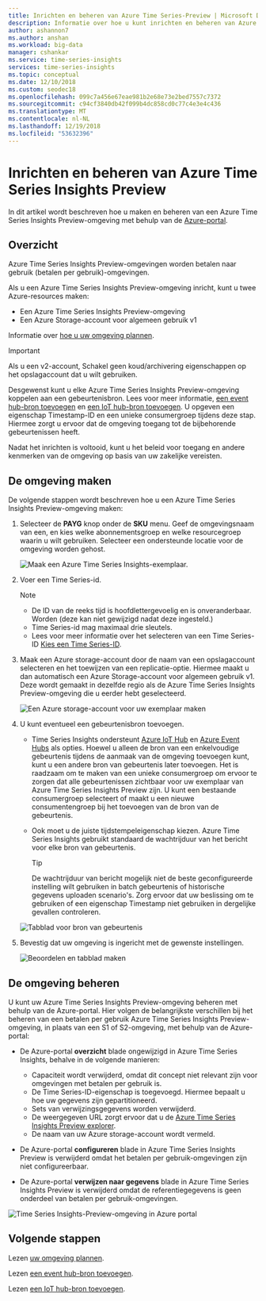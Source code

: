 ```yaml
---
title: Inrichten en beheren van Azure Time Series-Preview | Microsoft Docs
description: Informatie over hoe u kunt inrichten en beheren van Azure Time Series Insights Preview.
author: ashannon7
ms.author: anshan
ms.workload: big-data
manager: cshankar
ms.service: time-series-insights
services: time-series-insights
ms.topic: conceptual
ms.date: 12/10/2018
ms.custom: seodec18
ms.openlocfilehash: 099c7a456e67eae981b2e68e73e2bed7557c7372
ms.sourcegitcommit: c94cf3840db42f099b4dc858cd0c77c4e3e4c436
ms.translationtype: MT
ms.contentlocale: nl-NL
ms.lasthandoff: 12/19/2018
ms.locfileid: "53632396"
---
```

# <a name="provision-and-manage-azure-time-series-insights-preview"></a>Inrichten en beheren van Azure Time Series Insights Preview

In dit artikel wordt beschreven hoe u maken en beheren van een Azure Time Series Insights Preview-omgeving met behulp van de [Azure-portal](https://portal.azure.com/).

## <a name="overview"></a>Overzicht

Azure Time Series Insights Preview-omgevingen worden betalen naar gebruik (betalen per gebruik)-omgevingen.

Als u een Azure Time Series Insights Preview-omgeving inricht, kunt u twee Azure-resources maken:

* Een Azure Time Series Insights Preview-omgeving  
* Een Azure Storage-account voor algemeen gebruik v1
  
Informatie over [hoe u uw omgeving plannen](./time-series-insights-update-plan.md).

>[!IMPORTANT]
> Als u een v2-account, Schakel geen koud/archivering eigenschappen op het opslagaccount dat u wilt gebruiken.

Desgewenst kunt u elke Azure Time Series Insights Preview-omgeving koppelen aan een gebeurtenisbron. Lees voor meer informatie, [een event hub-bron toevoegen](./time-series-insights-how-to-add-an-event-source-eventhub.md) en [een IoT hub-bron toevoegen](./time-series-insights-how-to-add-an-event-source-iothub.md). U opgeven een eigenschap Timestamp-ID en een unieke consumergroep tijdens deze stap. Hiermee zorgt u ervoor dat de omgeving toegang tot de bijbehorende gebeurtenissen heeft.

Nadat het inrichten is voltooid, kunt u het beleid voor toegang en andere kenmerken van de omgeving op basis van uw zakelijke vereisten.

## <a name="create-the-environment"></a>De omgeving maken

De volgende stappen wordt beschreven hoe u een Azure Time Series Insights Preview-omgeving maken:

1. Selecteer de **PAYG** knop onder de **SKU** menu. Geef de omgevingsnaam van een, en kies welke abonnementsgroep en welke resourcegroep waarin u wilt gebruiken. Selecteer een ondersteunde locatie voor de omgeving worden gehost.

   ![Maak een Azure Time Series Insights-exemplaar.][1]

1. Voer een Time Series-id.

    >[!NOTE]
    > * De ID van de reeks tijd is hoofdlettergevoelig en is onveranderbaar. Worden (deze kan niet gewijzigd nadat deze ingesteld.)
    > * Time Series-id mag maximaal drie sleutels.
    > * Lees voor meer informatie over het selecteren van een Time Series-ID [Kies een Time Series-ID](./time-series-insights-update-how-to-id.md).

1. Maak een Azure storage-account door de naam van een opslagaccount selecteren en het toewijzen van een replicatie-optie. Hiermee maakt u dan automatisch een Azure Storage-account voor algemeen gebruik v1. Deze wordt gemaakt in dezelfde regio als de Azure Time Series Insights Preview-omgeving die u eerder hebt geselecteerd.

    ![Een Azure storage-account voor uw exemplaar maken][5]

1. U kunt eventueel een gebeurtenisbron toevoegen.

   * Time Series Insights ondersteunt [Azure IoT Hub](./time-series-insights-how-to-add-an-event-source-iothub.md) en [Azure Event Hubs](./time-series-insights-how-to-add-an-event-source-eventhub.md) als opties. Hoewel u alleen de bron van een enkelvoudige gebeurtenis tijdens de aanmaak van de omgeving toevoegen kunt, kunt u een andere bron van gebeurtenis later toevoegen. Het is raadzaam om te maken van een unieke consumergroep om ervoor te zorgen dat alle gebeurtenissen zichtbaar voor uw exemplaar van Azure Time Series Insights Preview zijn. U kunt een bestaande consumergroep selecteert of maakt u een nieuwe consumentengroep bij het toevoegen van de bron van de gebeurtenis.

   * Ook moet u de juiste tijdstempeleigenschap kiezen. Azure Time Series Insights gebruikt standaard de wachtrijduur van het bericht voor elke bron van gebeurtenis.

     > [!TIP]
     > De wachtrijduur van bericht mogelijk niet de beste geconfigureerde instelling wilt gebruiken in batch gebeurtenis of historische gegevens uploaden scenario's. Zorg ervoor dat uw beslissing om te gebruiken of een eigenschap Timestamp niet gebruiken in dergelijke gevallen controleren.

    ![Tabblad voor bron van gebeurtenis][2]

1. Bevestig dat uw omgeving is ingericht met de gewenste instellingen.

    ![Beoordelen en tabblad maken][3]

## <a name="manage-the-environment"></a>De omgeving beheren

U kunt uw Azure Time Series Insights Preview-omgeving beheren met behulp van de Azure-portal. Hier volgen de belangrijkste verschillen bij het beheren van een betalen per gebruik Azure Time Series Insights Preview-omgeving, in plaats van een S1 of S2-omgeving, met behulp van de Azure-portal:

* De Azure-portal **overzicht** blade ongewijzigd in Azure Time Series Insights, behalve in de volgende manieren:
  * Capaciteit wordt verwijderd, omdat dit concept niet relevant zijn voor omgevingen met betalen per gebruik is.
  * De Time Series-ID-eigenschap is toegevoegd. Hiermee bepaalt u hoe uw gegevens zijn gepartitioneerd.
  * Sets van verwijzingsgegevens worden verwijderd.
  * De weergegeven URL zorgt ervoor dat u de [Azure Time Series Insights Preview explorer](./time-series-insights-update-explorer.md).
  * De naam van uw Azure storage-account wordt vermeld.

* De Azure-portal **configureren** blade in Azure Time Series Insights Preview is verwijderd omdat het betalen per gebruik-omgevingen zijn niet configureerbaar.

* De Azure-portal **verwijzen naar gegevens** blade in Azure Time Series Insights Preview is verwijderd omdat de referentiegegevens is geen onderdeel van betalen per gebruik-omgevingen.

![Time Series Insights-Preview-omgeving in Azure portal][4]

## <a name="next-steps"></a>Volgende stappen

Lezen [uw omgeving plannen](./time-series-insights-update-plan.md).

Lezen [een event hub-bron toevoegen](./time-series-insights-how-to-add-an-event-source-eventhub.md).

Lezen [een IoT hub-bron toevoegen](./time-series-insights-how-to-add-an-event-source-iothub.md).

<!-- Images -->
[1]: media/v2-update-manage/manage_one.PNG
[2]: media/v2-update-manage/manage_two.PNG
[3]: media/v2-update-manage/manage_three.PNG
[4]: media/v2-update-manage/manage_four.PNG
[5]: media/v2-update-manage/manage_five.PNG
